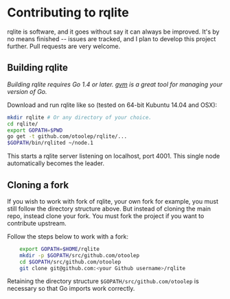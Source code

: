 # Contributing to rqlite
rqlite is software, and it goes without say it can always be improved. It's by no means finished -- issues are tracked, and I plan to develop this project further. Pull requests are very welcome.

## Building rqlite
*Building rqlite requires Go 1.4 or later. [gvm](https://github.com/moovweb/gvm) is a great tool for managing your version of Go.*

Download and run rqlite like so (tested on 64-bit Kubuntu 14.04 and OSX):

```bash
mkdir rqlite # Or any directory of your choice.
cd rqlite/
export GOPATH=$PWD
go get -t github.com/otoolep/rqlite/...
$GOPATH/bin/rqlited ~/node.1
```

This starts a rqlite server listening on localhost, port 4001. This single node automatically becomes the leader.

## Cloning a fork
If you wish to work with fork of rqlite, your own fork for example, you must still follow the directory structure above. But instead of cloning the main repo, instead clone your fork. You must fork the project if you want to contribute upstream.

Follow the steps below to work with a fork:

```bash
    export GOPATH=$HOME/rqlite
    mkdir -p $GOPATH/src/github.com/otoolep
    cd $GOPATH/src/github.com/otoolep
    git clone git@github.com:<your Github username>/rqlite
```

Retaining the directory structure `$GOPATH/src/github.com/otoolep` is necessary so that Go imports work correctly.
